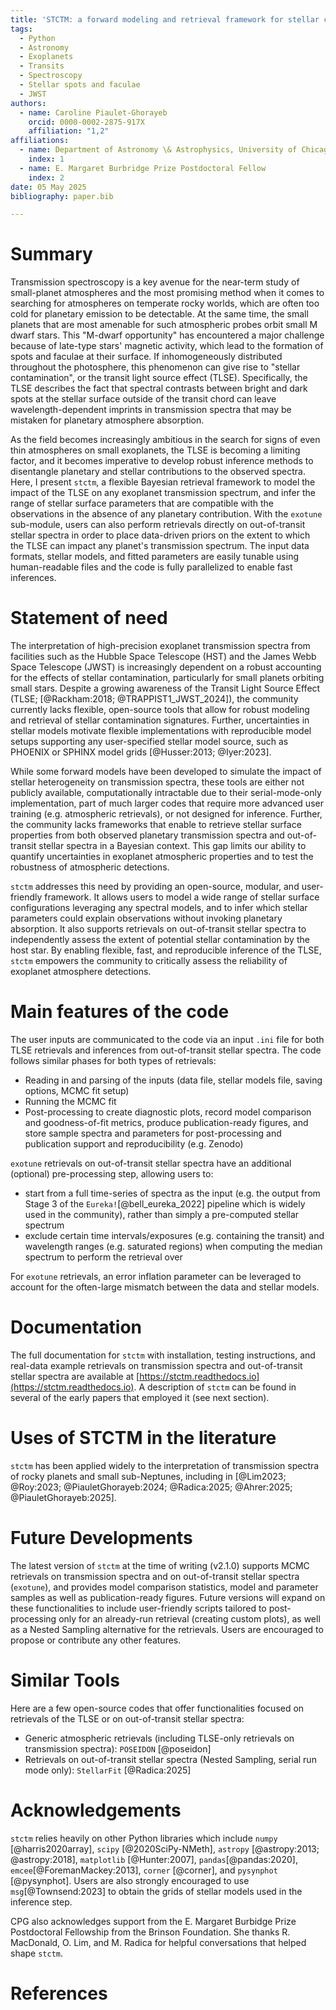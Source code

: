 ```yaml
---
title: 'STCTM: a forward modeling and retrieval framework for stellar contamination and stellar spectra'
tags:
  - Python
  - Astronomy
  - Exoplanets
  - Transits
  - Spectroscopy
  - Stellar spots and faculae
  - JWST
authors:
  - name: Caroline Piaulet-Ghorayeb
    orcid: 0000-0002-2875-917X
    affiliation: "1,2"
affiliations:
  - name: Department of Astronomy \& Astrophysics, University of Chicago, 5640 South Ellis Avenue, Chicago, IL 60637, USA
    index: 1
  - name: E. Margaret Burbridge Prize Postdoctoral Fellow
    index: 2
date: 05 May 2025
bibliography: paper.bib

---
```


# Summary

Transmission spectroscopy is a key avenue for the near-term study of small-planet atmospheres and the most promising method when it comes to searching for atmospheres on temperate rocky worlds, which are often too cold for planetary emission to be detectable.
At the same time, the small planets that are most amenable for such atmospheric probes orbit small M dwarf stars. This "M-dwarf opportunity" has encountered a major challenge because of late-type stars' magnetic activity, which lead to the formation of spots and faculae at their surface. 
If inhomogeneously distributed throughout the photosphere, this phenomenon can give rise to "stellar contamination", or the transit light source effect (TLSE).
Specifically, the TLSE describes the fact that spectral contrasts between bright and dark spots at the stellar surface outside of the transit chord can leave wavelength-dependent imprints in transmission spectra that may be mistaken for planetary atmosphere absorption.  

As the field becomes increasingly ambitious in the search for signs of even thin atmospheres on small exoplanets, the TLSE is becoming a limiting factor, and it becomes imperative to develop robust inference methods to disentangle planetary and stellar contributions to the observed spectra.
Here, I present `stctm`, a flexible Bayesian retrieval framework to model the impact of the TLSE on any exoplanet transmission spectrum, and infer the range of stellar surface parameters that are compatible with the observations in the absence of any planetary contribution. 
With the `exotune` sub-module, users can also perform retrievals directly on out-of-transit stellar spectra in order to place data-driven priors on the extent to which the TLSE can impact any planet's transmission spectrum.
The input data formats, stellar models, and fitted parameters are easily tunable using human-readable files and the code is fully parallelized to enable fast inferences. 

# Statement of need
The interpretation of high-precision exoplanet transmission spectra from facilities such as the Hubble Space Telescope (HST) and the James Webb Space Telescope (JWST) is increasingly dependent on a robust accounting for the effects of stellar contamination, particularly for small planets orbiting small stars. Despite a growing awareness of the Transit Light Source Effect (TLSE; [@Rackham:2018; @TRAPPIST1_JWST_2024]), the community currently lacks flexible, open-source tools that allow for robust modeling and retrieval of stellar contamination signatures.
Further, uncertainties in stellar models motivate flexible implementations with reproducible model setups supporting any user-specified stellar model source, such as PHOENIX or SPHINX model grids [@Husser:2013; @Iyer:2023].

While some forward models have been developed to simulate the impact of stellar heterogeneity on transmission spectra, these tools are either not publicly available, computationally intractable due to their serial-mode-only implementation, part of much larger codes that require more advanced user training (e.g. atmospheric retrievals), or not designed for inference. Further, the community lacks frameworks that enable to retrieve stellar surface properties from both observed planetary transmission spectra and out-of-transit stellar spectra in a Bayesian context. This gap limits our ability to quantify uncertainties in exoplanet atmospheric properties and to test the robustness of atmospheric detections.

`stctm` addresses this need by providing an open-source, modular, and user-friendly framework. It allows users to model a wide range of stellar surface configurations leveraging any spectral models, and to infer which stellar parameters could explain observations without invoking planetary absorption. It also supports retrievals on out-of-transit stellar spectra to independently assess the extent of potential stellar contamination by the host star. By enabling flexible, fast, and reproducible inference of the TLSE, `stctm` empowers the community to critically assess the reliability of exoplanet atmosphere detections.

# Main features of the code
The user inputs are communicated to the code via an input `.ini` file for both TLSE retrievals and inferences from out-of-transit stellar spectra.
The code follows similar phases for both types of retrievals:

- Reading in and parsing of the inputs (data file, stellar models file, saving options, MCMC fit setup)
- Running the MCMC fit
- Post-processing to create diagnostic plots, record model comparison and goodness-of-fit metrics, produce publication-ready figures, and store sample spectra and parameters for post-processing and publication support and reproducibility (e.g. Zenodo)

`exotune` retrievals on out-of-transit stellar spectra have an additional (optional) pre-processing step, allowing users to:

- start from a full time-series of spectra as the input (e.g. the output from Stage 3 of the `Eureka!`[@bell_eureka_2022] pipeline which is widely used in the community), rather than simply a pre-computed stellar spectrum
- exclude certain time intervals/exposures (e.g. containing the transit) and wavelength ranges (e.g. saturated regions) when computing the median spectrum to perform the retrieval over

For `exotune` retrievals, an error inflation parameter can be leveraged to account for the often-large mismatch between the data and stellar models.

# Documentation
The full documentation for `stctm` with installation, testing instructions, and real-data example retrievals on transmission spectra and out-of-transit stellar spectra are available at [https://stctm.readthedocs.io](https://stctm.readthedocs.io).
A description of `stctm` can be found in several of the early papers that employed it (see next section).

# Uses of STCTM in the literature
`stctm` has been applied widely to the interpretation of transmission spectra of rocky planets and small sub-Neptunes, including in [@Lim2023; @Roy:2023; @PiauletGhorayeb:2024; @Radica:2025; @Ahrer:2025; @PiauletGhorayeb:2025].

# Future Developments
The latest version of `stctm` at the time of writing (v2.1.0) supports MCMC retrievals on transmission spectra and on out-of-transit stellar spectra (`exotune`), and provides model comparison statistics, model and parameter samples as well as publication-ready figures. 
Future versions will expand on these functionalities to include user-friendly scripts tailored to post-processing only for an already-run retrieval (creating custom plots), as well as a Nested Sampling alternative for the retrievals.
Users are encouraged to propose or contribute any other features.

# Similar Tools
Here are a few open-source codes that offer functionalities focused on retrievals of the TLSE or on out-of-transit stellar spectra:

- Generic atmospheric retrievals (including TLSE-only retrievals on transmission spectra): `POSEIDON` [@poseidon]
- Retrievals on out-of-transit stellar spectra (Nested Sampling, serial run mode only): `StellarFit` [@Radica:2025]

# Acknowledgements
`stctm` relies heavily on other Python libraries which include `numpy` [@harris2020array], `scipy` [@2020SciPy-NMeth], `astropy` [@astropy:2013; @astropy:2018], `matplotlib` [@Hunter:2007], `pandas`[@pandas:2020], `emcee`[@ForemanMackey:2013], `corner` [@corner], and `pysynphot` [@pysynphot]. 
Users are also strongly encouraged to use `msg`[@Townsend:2023] to obtain the grids of stellar models used in the inference step. 

CPG also acknowledges support from the E. Margaret Burbidge Prize Postdoctoral Fellowship from the Brinson Foundation.
She thanks R. MacDonald, O. Lim, and M. Radica for helpful conversations that helped shape `stctm`.

# References
